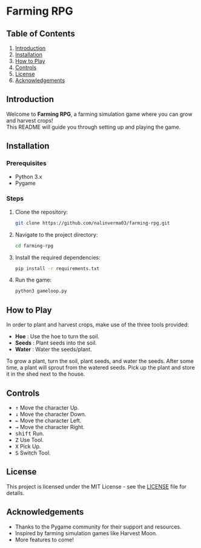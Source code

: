 # Farming RPG

## Table of Contents
1. [Introduction](#introduction)
2. [Installation](#installation)
3. [How to Play](#how-to-play)
4. [Controls](#controls)
5. [License](#license)
6. [Acknowledgements](#acknowledgements)

## Introduction
Welcome to **Farming RPG**, a farming simulation game where you can grow and harvest crops!<br /> This README will guide you through setting up and playing the game.

## Installation

### Prerequisites
- Python 3.x
- Pygame

### Steps
1. Clone the repository:
    ```bash
    git clone https://github.com/nalinverma03/farming-rpg.git
    ```
2. Navigate to the project directory:
    ```bash
    cd farming-rpg
    ```
3. Install the required dependencies:
    ```bash
    pip install -r requirements.txt
    ```
4. Run the game:
    ```bash
    python3 gameloop.py
    ```

## How to Play

In order to plant and harvest crops, make use of the three tools provided:
- **Hoe** : Use the hoe to turn the soil.
- **Seeds** : Plant seeds into the soil.
- **Water** : Water the seeds/plant.

To grow a plant, turn the soil, plant seeds, and water the seeds. After some time, a plant will sprout from the watered seeds. Pick up the plant and store it in the shed next to the house.


## Controls
- <kbd>&#8593;</kbd> Move the character Up.
- <kbd>&#8595;</kbd> Move the character Down.
- <kbd>&#8592;</kbd> Move the character Left.
- <kbd>&#8594;</kbd> Move the character Right.
- <kbd>shift</kbd> Run.
- <kbd>Z</kbd> Use Tool.
- <kbd>X</kbd> Pick Up.
- <kbd>S</kbd> Switch Tool.

## License
This project is licensed under the MIT License - see the [LICENSE](LICENSE) file for details.

## Acknowledgements
- Thanks to the Pygame community for their support and resources.
- Inspired by farming simulation games like Harvest Moon.
- More features to come!
